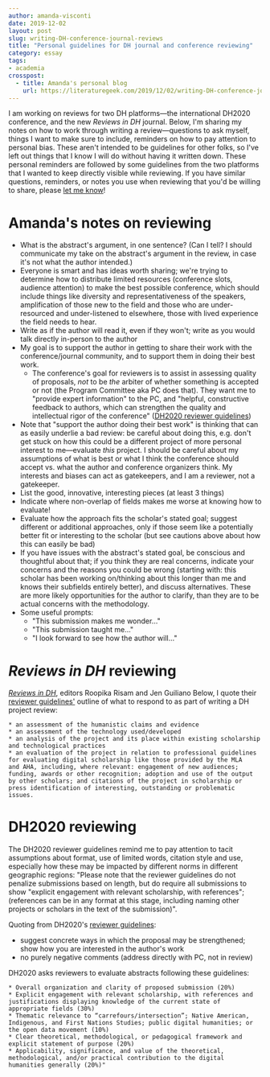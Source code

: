 ```yaml
---
author: amanda-visconti
date: 2019-12-02
layout: post
slug: writing-DH-conference-journal-reviews
title: "Personal guidelines for DH journal and conference reviewing"
category: essay
tags:
- academia
crosspost:
  - title: Amanda's personal blog  
    url: https://literaturegeek.com/2019/12/02/writing-DH-conference-journal-reviews
---
```


I am working on reviews for two DH platforms—the international DH2020 conference, and the new *Reviews in DH* journal. Below, I'm sharing my notes on how to work through writing a review—questions to ask myself, things I want to make sure to include, reminders on how to pay attention to personal bias. These aren't intended to be guidelines for other folks, so I've left out things that I know I will do without having it written down. These personal reminders are followed by some guidelines from the two platforms that I wanted to keep directly visible while reviewing. If you have similar questions, reminders, or notes you use when reviewing that you'd be willing to share, please [let me know](https://twitter.com/literature_geek)!

# Amanda's notes on reviewing
* What is the abstract's argument, in one sentence? (Can I tell? I should communicate my take on the abstract's argument in the review, in case it's not what the author intended.)
* Everyone is smart and has ideas worth sharing; we're trying to determine how to distribute limited resources (conference slots, audience attention) to make the best possible conference, which should include things like diversity and representativeness of the speakers, amplification of those new to the field and those who are under-resourced and under-listened to elsewhere, those with lived experience the field needs to hear.
* Write as if the author will read it, even if they won't; write as you would talk directly in-person to the author
* My goal is to support the author in getting to share their work with the conference/journal community, and to support them in doing their best work.
  * The conference's goal for reviewers is to assist in assessing quality of proposals, *not* to be *the* arbiter of whether something is accepted or not (the Program Committee aka PC does that). They want me to "provide expert information" to the PC, and "helpful, constructive feedback to authors, which can strengthen the quality and intellectual rigor of the conference" ([DH2020 reviewer guidelines](https://dh2020.adho.org/reviewer-guidelines/))
* Note that "support the author doing their best work" is thinking that can as easily underlie a bad review: be careful about doing this, e.g. don't get stuck on how this could be a different project of more personal interest to me—evaluate *this* project. I should be careful about my assumptions of what is best or what I think the conference should accept vs. what the author and conference organizers think. My interests and biases can act as gatekeepers, and I am a reviewer, not a gatekeeper.
* List the good, innovative, interesting pieces (at least 3 things)
* Indicate where non-overlap of fields makes me worse at knowing how to evaluate!
* Evaluate how the approach fits the scholar's stated goal; suggest different or additional approaches, only if those seem like a potentially better fit or interesting to the scholar (but see cautions above about how this can easily be bad)
* If you have issues with the abstract's stated goal, be conscious and thoughtful about that; if you think they are real concerns, indicate your concerns and the reasons you could be wrong (starting with: this scholar has been working on/thinking about this longer than me and knows their subfields entirely better), and discuss alternatives. These are more likely opportunities for the author to clarify, than they are to be actual concerns with the methodology.
* Some useful prompts:
  * "This submission makes me wonder..."
  * "This submission taught me..."
  * "I look forward to see how the author will..."

# *Reviews in DH* reviewing
[*Reviews in DH*](https://reviewsindh.pubpub.org/ ), editors Roopika Risam and Jen Guiliano
Below, I quote their [reviewer guidelines'](https://reviewsindh.pubpub.org/review-process) outline of what to respond to as part of writing a DH project review:
```
* an assessment of the humanistic claims and evidence
* an assessment of the technology used/developed
* an analysis of the project and its place within existing scholarship and technological practices
* an evaluation of the project in relation to professional guidelines for evaluating digital scholarship like those provided by the MLA
and AHA, including, where relevant: engagement of new audiences; funding, awards or other recognition; adoption and use of the output by other scholars; and citations of the project in scholarship or press identification of interesting, outstanding or problematic issues.
```

# DH2020 reviewing
The DH2020 reviewer guidelines remind me to pay attention to tacit assumptions about format, use of limited words, citation style and use, especially how these may be impacted by different norms in different geographic regions: "Please note that the reviewer guidelines do not penalize submissions based on length, but do require all submissions to show "explicit engagement with relevant scholarship, with references"; (references can be in any format at this stage, including naming other projects or scholars in the text of the submission)".

Quoting from DH2020's [reviewer guidelines](https://dh2020.adho.org/reviewer-guidelines/):
* suggest concrete ways in which the proposal may be strengthened; show how you are interested in the author's work
* no purely negative comments (address directly with PC, not in review)

DH2020 asks reviewers to evaluate abstracts following these guidelines:
```
* Overall organization and clarity of proposed submission (20%)
* Explicit engagement with relevant scholarship, with references and justifications displaying knowledge of the current state of appropriate fields (30%)
* Thematic relevance to “carrefours/intersection”; Native American, Indigenous, and First Nations Studies; public digital humanities; or the open data movement (10%)
* Clear theoretical, methodological, or pedagogical framework and explicit statement of purpose (20%)
* Applicability, significance, and value of the theoretical, methodological, and/or practical contribution to the digital humanities generally (20%)"
```
